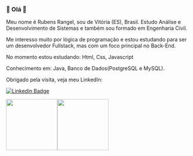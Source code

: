 ### 👋 Olá 👋

Meu nome é Rubens Rangel, sou de Vitória (ES), Brasil. Estudo Análise e Desenvolvimento de Sistemas e também sou formado em Engenharia Civil.

Me interesso muito por lógica de programação e estou estudando para ser um desenvolvedor Fullstack, mas com um foco principal no Back-End.

No momento estou estudando: Html, Css, Javascript

Conhecimento em:
Java, Banco de Dados(PostgreSQL e MySQL).

Obrigado pela visita, veja meu LinkedIn:

[![Linkedin Badge](https://img.shields.io/badge/-LinkedIn-blue?style=flat-square&logo=Linkedin&logoColor=white&link=https://www.linkedin.com/in/rubenscnrangel/)](https://www.linkedin.com/in/rubenscnrangel/)

<img height="140em" src="https://github-readme-stats.vercel.app/api?username=rubens-rangel&show_icons=true&theme=dracula&include_all_commits=true&count_private=true"/><img height="140em" src="https://github-readme-stats.vercel.app/api/top-langs/?username=rubens-rangel&layout=compact&langs_count=7&theme=dracula"/>




<!--
**rubens-rangel/rubens-rangel** is a ✨ _special_ ✨ repository because its `README.md` (this file) appears on your GitHub profile.



Here are some ideas to get you started:

- 🔭 I’m currently working on ...
- 🌱 I’m currently learning ...
- 👯 I’m looking to collaborate on ...
- 🤔 I’m looking for help with ...
- 💬 Ask me about ...
- 📫 How to reach me: ...
- 😄 Pronouns: ...
- ⚡ Fun fact: ...
-->
